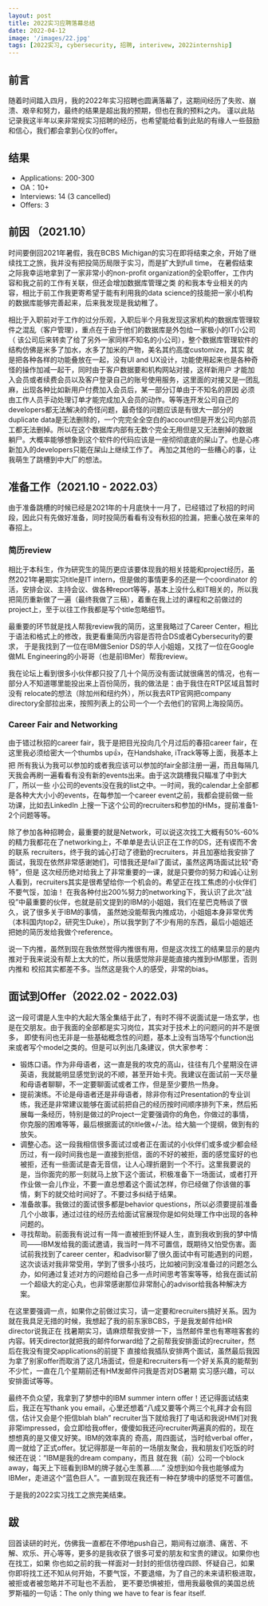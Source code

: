 ```yaml
---
layout: post
title: 2022实习应聘落幕总结
date: 2022-04-12
image: '/images/22.jpg'
tags: [2022实习, cybersecurity, 招聘, interivew, 2022internship]
---
```

## 前言
随着时间踏入四月，我的2022年实习招聘也圆满落幕了，这期间经历了失败、崩溃、艰辛和努力，最终的结果是超出我的预期，但也在我的预料之内。
谨以此贴记录我这半年以来非常规实习招聘的经历，也希望能给看到此贴的有缘人一些鼓励和信心，我们都会拿到心仪的offer。

## 结果
* Applications: 200-300
* OA：10+
* Interviews: 14 (3 cancelled)
* Offers: 3

## 前因 （2021.10）
时间要倒回2021年暑假，我在BCBS Michigan的实习在即将结束之余，开始了继续找工之旅，我并没有把投简历局限于实习，而是扩大到full time，
在暑假结束之际我幸运地拿到了一家非常小的non-profit organization的全职offer，工作内容和我之前的工作有关联，但还会增加数据库管理之类
的和我本专业相关的内容，相比于前工作我更寄希望于能有利用我的data science的技能把一家小机构的数据库能够完善起来，后来我发现是我幼稚了。

相比于入职前对于工作的过分乐观，入职后半个月我发现这家机构的数据库管理软件之混乱（客户管理），重点在于由于他们的数据库是外包给一家极小的IT小公司（
该公司后来转卖了给了另外一家同样不知名的小公司），整个数据库管理软件的结构仿佛是米多了加水，水多了加米的产物，美名其约高度customize，其实
就是把各种各样的功能叠放在一起，没有UI and UX设计，功能使用起来也是各种奇怪的操作加减一起干，同时由于客户数据要和机构网站对接，这样新用户
才能加入会员或者续费会员以及客户登录自己的账号使用服务，这里面的对接又是一团乱麻，出现各种比如新用户付费加入会员后，某一部分订单由于不知名的原因
必须由工作人员手动处理订单才能完成加入会员的动作。等等连开发公司自己的developers都无法解决的奇怪问题，最奇怪的问题应该是有很大一部分的
duplicate data是无法删除的，一个完完全全空白的account但是开发公司内部员工都无法删掉。所以在这个数据库内部有无数个完全无用但是又无法删掉的数据
躺尸。大概率能够想象到这个软件的代码应该是一座彻彻底底的屎山了。也是心疼新加入的developers只能在屎山上继续工作了。
再加之其他的一些糟心的事，让我萌生了跳槽到中大厂的想法。

## 准备工作（2021.10 - 2022.03）
由于准备跳槽的时候已经是2021年的十月底快十一月了，已经错过了秋招的时间段，因此只有先做好准备，同时投简历看看有没有秋招的捡漏，把重心放在来年的
春招上。
### 简历review
相比于本科生，作为研究生的简历更应该要体现我的相关技能和project经历，虽然2021年暑期实习title是IT intern，但是做的事情更多的还是一个coordinator
的活，安排会议、主持会议、做各种report等等，基本上没什么和IT相关的，所以我把简历重新做了一遍（最终我做了三稿），着重在我上过的课程和之前做过的
project上，至于以往工作我都是写个title忽略细节。

最重要的环节就是找人帮我review我的简历，这里我略过了Career Center，相比于语法和格式上的修改，我更看重简历内容是否符合DS或者Cybersecurity的要求，
于是我找到了一位在IBM做Senior DS的华人小姐姐，又找了一位在Google做ML Engineering的小哥哥（也是前IBMer）帮我review。

我在论坛上看到很多小伙伴都只投了几十个简历没有面试就很痛苦的情况，也有一部分人不知道哪里能投出来上百份简历，我的做法是：由于我住在RTP区域且暂时没有
relocate的想法（除加州和纽约外），所以我去RTP官网把company directory全部拉出来，按照列表上的公司一个一个去他们的官网上海投简历。
### Career Fair and Networking
由于错过秋招的career fair，我于是把目光投向几个月过后的春招career fair，在这里我必须给密大一个thumbs up👍，在Handshake, iTrack等等上面，我基本上把
所有我认为我可以参加的或者我应该可以参加的fair全部注册一遍，而且每隔几天我会再刷一遍看看有没有新的events出来。由于这次跳槽我只瞄准了中到大厂，所以一些
小公司的events没在我的list之中。一时间，我的calendar上全部都是各种大大小小的events，在每参加一个career event之前，我都会提前做一些功课，比如去LinkedIn
上搜一下这个公司的recruiters和参加的HMs，提前准备1-2个问题等等。

除了参加各种招聘会，最重要的就是Network，可以说这次找工大概有50%-60%的精力我都花在了networking上，不单单是去认识正在工作的DS，还有锲而不舍的联系
recruiters，终于我的诚心打动了德勤的recruiters，并且加塞给我安排了面试，我现在依然非常感谢她们，可惜我还是fail了面试，虽然这两场面试比较“奇特”，但是
这次经历绝对给我上了非常重要的一课，就是只要你的努力和诚心让别人看到，recruiters其实是很希望给你一个机会的。希望正在找工焦虑的小伙伴们不要气馁，加油！
在我各种付出200%努力的networking下，我认识了此次“战役”中最重要的伙伴，也就是前文提到的IBM的小姐姐，我们在星巴克畅谈了很久，说了很多关于IBM的事情，
虽然她没能帮我内推成功，小姐姐本身非常优秀（本科国内top2，研究生Duke），所以我学到了不少有用的东西，最后小姐姐还把她的简历发给我做个reference。

说一下内推，虽然到现在我依然觉得内推很有用，但是这次找工的结果显示的是内推对于我来说没有帮上太大的忙，所以我感觉除非是能直接内推到HM那里，否则内推和
校招其实都差不多。当然这是我个人的感受，非常的bias。

## 面试到Offer（2022.02 - 2022.03)
这一段可谓是人生中的大起大落全集结于此了，有时不得不说面试是一场玄学，也是在交朋友。由于我面的全部都是实习岗位，其实对于技术上的问题问的并不是很多，
即使有问也无非是一些基础概念性的问题，基本上没有当场写个function出来或者写个model之类的。但是可以列出几条建议，供大家参考：
* 锻炼口语。作为非母语者，这一直是我的攻克的高山，往往有几个星期没在讲英语，我就能明显感觉到说的不顺，甚至开始卡壳。我建议在面试前一天尽量和母语者聊聊，不一定要聊面试或者工作，但是至少要热一热身。
* 提前演练。不论是母语者还是非母语者，除非你有过Presentation的专业训练，我还是非常建议能够在面试前把自己的经历按时间顺序排列下来，然后拓展每一条经历，特别是做过的Project一定要强调你的角色，你做过的事情，你克服的困难等等，最后根据面试的title做+/-法。给大脑一个提纲，做到有的放矢。
* 调整心态。这一段我相信很多面试过或者正在面试的小伙伴们或多或少都会经历过，有一段时间我也是一直接到拒信，面的不好的被拒，面的感觉蛮好的也被拒，还有一些面试是杳无音信，让人心理折磨到一个不行。这里我要说的是，当你面完的那一刻就马上放下这个面试，积极准备下一场面试，或者打开作业做一会儿作业，不要一直总想着这个面试怎样，你已经做了你该做的事情，剩下的就交给时间好了。不要过多纠结于结果。
* 准备故事。我做过的面试很多都是behavior questions，所以必须要提前准备几个小故事，通过过往的经历去给面试官展现你是如何处理工作中出现的各种问题的。
* 寻找帮助。前面我有说过有一阵一直被拒到怀疑人生，直到我收到我的梦中情司——IBM发给我的面试邀请，我当时一阵不可置信，既期待又怕受伤害。面试前我找到了career center，和advisor聊了很久面试中有可能遇到的问题，这次谈话对我非常受用，学到了很多小技巧，比如被问到没准备过的问题怎么办，如何通过复述对方的问题给自己多一点时间思考答案等等，给我在面试前一个超级大的定心丸，也非常感谢那位非常耐心的advisor给我各种解决方案。

在这里要强调一点，如果你之前做过实习，请一定要和recruiters搞好关系。因为就在我具足无措的时候，我想起了我的前东家BCBS，于是我发邮件给HR director说我正在
找暑期实习，请麻烦帮我安排一下，当然邮件里也有寒暄客套的内容。转天director就把我的邮件forward给了之前帮我安排面试的recruiter，然后在我没有提交applications的前提下
直接给我插队安排两个面试，虽然最后我因为拿了别家offer而取消了这几场面试，但是和recruiters有一个好关系真的能帮到不少忙，一直在几个星期前还有HM发邮件问我是否对DS暑期
实习感兴趣，可以安排面试等等。

最终不负众望，我拿到了梦想中的IBM summer intern offer！还记得面试结束后，我正在写thank you email，心里还想着“八成又要等个两三个礼拜才会有回信，估计又会是个拒信blah blah”
recruiter当下就给我打了电话和我说HM们对我非常impressed，会立即给我offer，傻傻如我还问recruiter两遍真的假的，现在想想真的是又傻又好笑。IBM的效率真的
奇高，周四面试，当时给verbal offer，周一就给了正式offer。犹记得那是一年前的一场朋友聚会，我和朋友们吃饭的时候还在说：“IBM是我的dream company，而且
就在我（前）公司一个block away，每天上下班看到IBM的牌子就心生羡慕……” 没想到如今我也能够成为IBMer，走进这个“蓝色巨人”。一直到现在我还有一种在梦境中的感觉不可置信。

于是我的2022实习找工之旅完美结束。

## 跋
回首读研的时光，仿佛我一直都在不停地push自己，期间有过崩溃、痛苦、不解、欢乐、开心等等，更多的是我收获了很多可爱的朋友和宝贵的建议。如果你也在找工，如果
你也如之前的我一样面对一封封的拒信彷徨四顾、怀疑自己，如果你即将找工还不知从何开始，不要气馁，不要退缩，为了自己的未来请积极进取，被拒或者被忽略并不可耻也不丢脸，
更不要恐惧被拒，借用我最敬佩的美国总统罗斯福的一句话：The only thing we have to fear is fear itself.

